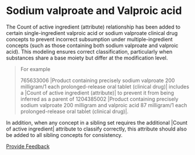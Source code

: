 # Sodium valproate and Valproic acid

The Count of active ingredient (attribute) relationship has been added to certain single-ingredient valproic acid or sodium valproate clinical drug concepts to prevent incorrect subsumption under multiple-ingredient concepts (such as those containing both sodium valproate and valproic acid). This modeling ensures correct classification, particularly when substances share a base moiety but differ at the modification level.

> For example
>
> 765633006 |Product containing precisely sodium valproate 200 milligram/1 each prolonged-release oral tablet (clinical drug)| includes a |Count of active ingredient (attribute)| to prevent it from being inferred as a parent of 1204385002 |Product containing precisely sodium valproate 200 milligram and valproic acid 87 milligram/1 each prolonged-release oral tablet (clinical drug)|.

In addition, when any concept in a sibling set requires the additional |Count of active ingredient| attribute to classify correctly, this attribute should also be added to all sibling concepts for consistency.






<a href="https://docs.google.com/forms/d/e/1FAIpQLScTmbZIf0UEQwYDkY27EEWBkaiYkHSbR0_9DmFrMLXoQLyL7Q/viewform?usp=pp_url&entry.1767247133=SCT+Editorial+Guide&entry.670899847=Sodium%20valproate%20and%20Valproic%20acid" class="button primary">Provide Feedback</a>
